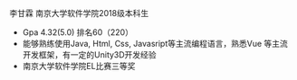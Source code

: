 李甘霖 南京大学软件学院2018级本科生

- Gpa 4.32(5.0)  排名60（220）
- 能够熟练使用Java, Html, Css, Javasript等主流编程语言，熟悉Vue 等主流开发框架，有一定的Unity3D开发经验
- 南京大学软件学院EL比赛三等奖